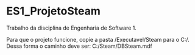 # ES1_ProjetoSteam
Trabalho da disciplina de Engenharia de Software 1.

Para que o projeto funcione, copie a pasta /Executavel/Steam para o C:/. Dessa forma o caminho deve ser: C:/Steam/DBSteam.mdf
